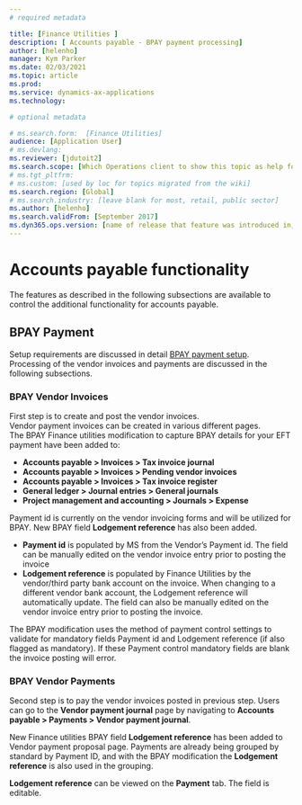 ```yaml
---
# required metadata

title: [Finance Utilities ]
description: [ Accounts payable - BPAY payment processing]
author: [helenho]
manager: Kym Parker
ms.date: 02/03/2021
ms.topic: article
ms.prod: 
ms.service: dynamics-ax-applications
ms.technology: 

# optional metadata

# ms.search.form:  [Finance Utilities]
audience: [Application User]
# ms.devlang: 
ms.reviewer: [jdutoit2]
ms.search.scope: [Which Operations client to show this topic as help for, to be set by content strategist, see list here: https://microsoft.sharepoint.com/teams/DynDoc/_layouts/15/WopiFrame.aspx?sourcedoc={23419e1c-eb64-42e9-aa9b-79875b428718}&action=edit&wd=target%28Core%20Dynamics%20AX%20CP%20requirements%2Eone%7C4CC185C0%2DEFAA%2D42CD%2D94B9%2D8F2A45E7F61A%2FVersions%20list%20for%20docs%20topics%7CC14BE630%2D5151%2D49D6%2D8305%2D554B5084593C%2F%29]
# ms.tgt_pltfrm: 
# ms.custom: [used by loc for topics migrated from the wiki]
ms.search.region: [Global]
# ms.search.industry: [leave blank for most, retail, public sector]
ms.author: [helenho]
ms.search.validFrom: [September 2017]
ms.dyn365.ops.version: [name of release that feature was introduced in, see list here: https://microsoft.sharepoint.com/teams/DynDoc/_layouts/15/WopiFrame.aspx?sourcedoc={23419e1c-eb64-42e9-aa9b-79875b428718}&action=edit&wd=target%28Core%20Dynamics%20AX%20CP%20requirements%2Eone%7C4CC185C0%2DEFAA%2D42CD%2D94B9%2D8F2A45E7F61A%2FVersions%20list%20for%20docs%20topics%7CC14BE630%2D5151%2D49D6%2D8305%2D554B5084593C%2F%29]
---
```

# Accounts payable functionality
The features as described in the following subsections are available to control the additional functionality for accounts payable.

## BPAY Payment
Setup requirements are discussed in detail [BPAY payment setup](../../Setup/ACCOUNTS%20PAYABLE/BPAY%20payment.md). <br>
Processing of the vendor invoices and payments are discussed in the following subsections.

### 	BPAY Vendor Invoices
First step is to create and post the vendor invoices. <br>
Vendor payment invoices can be created in various different pages. <br>
The BPAY Finance utilities modification to capture BPAY details for your EFT payment have been added to:
- **Accounts payable > Invoices > Tax invoice journal**
- **Accounts payable > Invoices > Pending vendor invoices**
- **Accounts payable > Invoices > Tax invoice register**
- **General ledger > Journal entries > General journals**
- **Project management and accounting > Journals > Expense**

Payment id is currently on the vendor invoicing forms and will be utilized for BPAY. New BPAY field **Lodgement reference** has also been added.

- **Payment id** is populated by MS from the Vendor’s Payment id. The field can be manually edited on the vendor invoice entry prior to posting the invoice
- **Lodgement reference** is populated by Finance Utilities by the vendor/third party bank account on the invoice. When changing to a different vendor bank account, the Lodgement reference will automatically update. The field can also be manually edited on the vendor invoice entry prior to posting the invoice.

The BPAY modification uses the method of payment control settings to validate for mandatory fields Payment id and Lodgement reference (if also flagged as mandatory).
If these Payment control mandatory fields are blank the invoice posting will error.

### BPAY Vendor Payments
Second step is to pay the vendor invoices posted in previous step. Users can go to the **Vendor payment journal** page by navigating to **Accounts payable > Payments > Vendor payment journal**. <br>

New Finance utilities BPAY field **Lodgement reference** has been added to Vendor payment proposal page. 
Payments are already being grouped by standard by Payment ID, and with the BPAY modification the **Lodgement reference** is also used in the grouping.

**Lodgement reference** can be viewed on the **Payment** tab. The field is editable.
